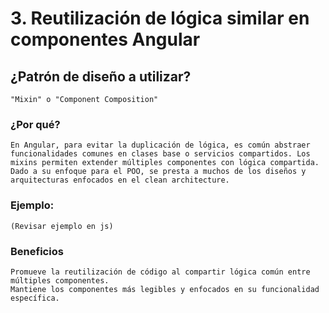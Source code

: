 # 3. Reutilización de lógica similar en componentes Angular 

## ¿Patrón de diseño a utilizar?
    "Mixin" o "Component Composition"
### ¿Por qué?
    En Angular, para evitar la duplicación de lógica, es común abstraer funcionalidades comunes en clases base o servicios compartidos. Los mixins permiten extender múltiples componentes con lógica compartida. Dado a su enfoque para el POO, se presta a muchos de los diseños y arquitecturas enfocados en el clean architecture.

### Ejemplo: 
    (Revisar ejemplo en js)

### Beneficios
    Promueve la reutilización de código al compartir lógica común entre múltiples componentes.
    Mantiene los componentes más legibles y enfocados en su funcionalidad específica.
